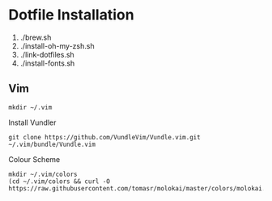 # Dotfile Installation

1. ./brew.sh
2. ./install-oh-my-zsh.sh
3. ./link-dotfiles.sh
4. ./install-fonts.sh


## Vim

    mkdir ~/.vim

Install Vundler

    git clone https://github.com/VundleVim/Vundle.vim.git ~/.vim/bundle/Vundle.vim

Colour Scheme

    mkdir ~/.vim/colors
    (cd ~/.vim/colors && curl -O https://raw.githubusercontent.com/tomasr/molokai/master/colors/molokai.vim)

